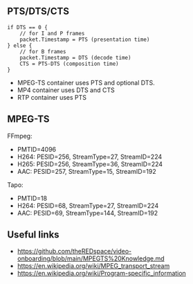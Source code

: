 ## PTS/DTS/CTS

```
if DTS == 0 {
    // for I and P frames
	packet.Timestamp = PTS (presentation time)
} else {
    // for B frames
    packet.Timestamp = DTS (decode time)
    CTS = PTS-DTS (composition time)
}
```

- MPEG-TS container uses PTS and optional DTS.
- MP4 container uses DTS and CTS
- RTP container uses PTS

## MPEG-TS

FFmpeg:
- PMTID=4096
- H264: PESID=256, StreamType=27, StreamID=224
- H265: PESID=256, StreamType=36, StreamID=224
- AAC: PESID=257, StreamType=15, StreamID=192

Tapo:
- PMTID=18
- H264: PESID=68, StreamType=27, StreamID=224
- AAC: PESID=69, StreamType=144, StreamID=192

## Useful links

- https://github.com/theREDspace/video-onboarding/blob/main/MPEGTS%20Knowledge.md
- https://en.wikipedia.org/wiki/MPEG_transport_stream
- https://en.wikipedia.org/wiki/Program-specific_information

